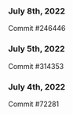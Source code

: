 ### July 8th, 2022

Commit #246446

### July 5th, 2022

Commit #314353


### July 4th, 2022

Commit #72281
